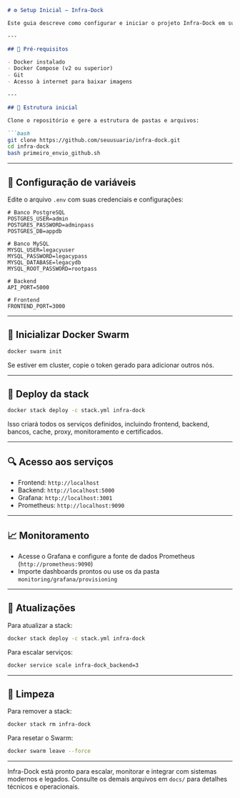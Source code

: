 ```markdown
# ⚙️ Setup Inicial — Infra-Dock

Este guia descreve como configurar e iniciar o projeto Infra-Dock em sua máquina local usando Docker Swarm.

---

## 📁 Pré-requisitos

- Docker instalado
- Docker Compose (v2 ou superior)
- Git
- Acesso à internet para baixar imagens

---

## 🧱 Estrutura inicial

Clone o repositório e gere a estrutura de pastas e arquivos:

```bash
git clone https://github.com/seuusuario/infra-dock.git
cd infra-dock
bash primeiro_envio_github.sh
```

---

## 🔐 Configuração de variáveis

Edite o arquivo `.env` com suas credenciais e configurações:

```env
# Banco PostgreSQL
POSTGRES_USER=admin
POSTGRES_PASSWORD=adminpass
POSTGRES_DB=appdb

# Banco MySQL
MYSQL_USER=legacyuser
MYSQL_PASSWORD=legacypass
MYSQL_DATABASE=legacydb
MYSQL_ROOT_PASSWORD=rootpass

# Backend
API_PORT=5000

# Frontend
FRONTEND_PORT=3000
```

---

## 🐳 Inicializar Docker Swarm

```bash
docker swarm init
```

Se estiver em cluster, copie o token gerado para adicionar outros nós.

---

## 🚀 Deploy da stack

```bash
docker stack deploy -c stack.yml infra-dock
```

Isso criará todos os serviços definidos, incluindo frontend, backend, bancos, cache, proxy, monitoramento e certificados.

---

## 🔍 Acesso aos serviços

- Frontend: `http://localhost`
- Backend: `http://localhost:5000`
- Grafana: `http://localhost:3001`
- Prometheus: `http://localhost:9090`

---

## 📈 Monitoramento

- Acesse o Grafana e configure a fonte de dados Prometheus (`http://prometheus:9090`)
- Importe dashboards prontos ou use os da pasta `monitoring/grafana/provisioning`

---

## 🔄 Atualizações

Para atualizar a stack:

```bash
docker stack deploy -c stack.yml infra-dock
```

Para escalar serviços:

```bash
docker service scale infra-dock_backend=3
```

---

## 🧹 Limpeza

Para remover a stack:

```bash
docker stack rm infra-dock
```

Para resetar o Swarm:

```bash
docker swarm leave --force
```

---

Infra-Dock está pronto para escalar, monitorar e integrar com sistemas modernos e legados. Consulte os demais arquivos em `docs/` para detalhes técnicos e operacionais.
```